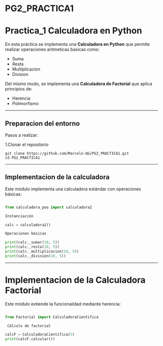# PG2_PRACTICA1
# **Practica_1 Calculadora en Python**

En esta práctica se implementa una **Calculadora en Python** que permite realizar operaciones aritmeticas basicas como:

- Suma
- Resta
- Multiplicacion
- Division

Del mismo modo, se implementa una **Calculadora de Factorial** que aplica principios de:

- Herencia 
- Polimorfismo

---

## Preparacion del entorno

Pasos a realizar:

1.Clonar el repositorio

```
git clone https://github.com/Marcelo-QG/PG2_PRACTICA1.git
cd PG2_PRACTICA1 
``` 

---

## Implementacion de la calculadora

Este módulo implementa una calculadora estándar con operaciones básicas:

```Python

from calculadora_poo import calculadora2

Instanciación

calc = calculadora2()

Operaciones básicas

print(calc._sumar(10, 5))
print(calc._resta(10, 5))
print(calc._multiplicacion(10, 5))
print(calc._division(10, 5))

```

---

# Implementacion de la Calculadora Factorial

Este módulo extiende la funcionalidad mediante herencia:

```Python

from Factorial import CalculadoraCientifica

 Cálculo de factorial

calcF = CalculadoraCientifica(5)
print(calcF.calcular())

```


